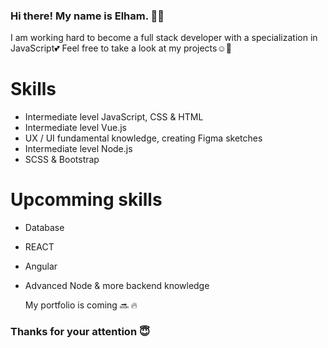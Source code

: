 ### Hi there! My name is Elham. 👋🏾

I am working hard to become a full stack developer with a specialization in JavaScript💕 Feel free to take a look at my projects☺️🌿

# Skills
* Intermediate level JavaScript, CSS & HTML
* Intermediate level Vue.js 
* UX / UI fundamental knowledge, creating Figma sketches
* Intermediate level Node.js
* SCSS & Bootstrap

# Upcomming skills
* Database 
* REACT
* Angular
* Advanced Node & more backend knowledge


   My portfolio is coming 🔜 🔥

### Thanks for your attention 😇
  
